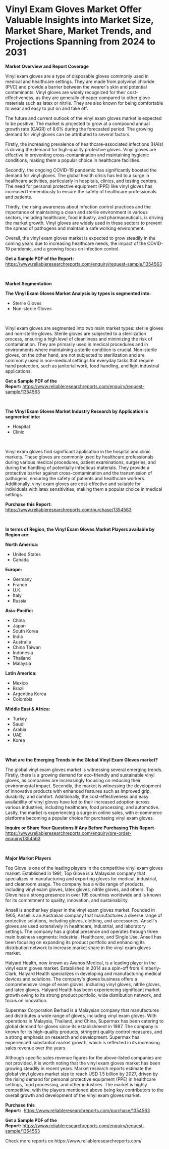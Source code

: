 <p><h1>Vinyl Exam Gloves Market Offer Valuable Insights into Market Size, Market Share, Market Trends, and Projections Spanning from 2024 to 2031</h1></p><p><strong>Market Overview and Report Coverage</strong></p>
<p><p>Vinyl exam gloves are a type of disposable gloves commonly used in medical and healthcare settings. They are made from polyvinyl chloride (PVC) and provide a barrier between the wearer's skin and potential contaminants. Vinyl gloves are widely recognized for their cost-effectiveness, as they are generally cheaper compared to other glove materials such as latex or nitrile. They are also known for being comfortable to wear and easy to put on and take off.</p><p>The future and current outlook of the vinyl exam gloves market is expected to be positive. The market is projected to grow at a compound annual growth rate (CAGR) of 8.6% during the forecasted period. The growing demand for vinyl gloves can be attributed to several factors.</p><p>Firstly, the increasing prevalence of healthcare-associated infections (HAIs) is driving the demand for high-quality protective gloves. Vinyl gloves are effective in preventing cross-contamination and maintaining hygienic conditions, making them a popular choice in healthcare facilities.</p><p>Secondly, the ongoing COVID-19 pandemic has significantly boosted the demand for vinyl gloves. The global health crisis has led to a surge in healthcare activities, particularly in hospitals, clinics, and testing centers. The need for personal protective equipment (PPE) like vinyl gloves has increased tremendously to ensure the safety of healthcare professionals and patients.</p><p>Thirdly, the rising awareness about infection control practices and the importance of maintaining a clean and sterile environment in various sectors, including healthcare, food industry, and pharmaceuticals, is driving the market growth. Vinyl gloves are widely used in these sectors to prevent the spread of pathogens and maintain a safe working environment.</p><p>Overall, the vinyl exam gloves market is expected to grow steadily in the coming years due to increasing healthcare needs, the impact of the COVID-19 pandemic, and a growing focus on infection control.</p></p>
<p><strong>Get a Sample PDF of the Report:</strong> <a href="https://www.reliableresearchreports.com/enquiry/request-sample/1354563">https://www.reliableresearchreports.com/enquiry/request-sample/1354563</a></p>
<p>&nbsp;</p>
<p><strong>Market Segmentation</strong></p>
<p><strong>The Vinyl Exam Gloves Market Analysis by types is segmented into:</strong></p>
<p><ul><li>Sterile Gloves</li><li>Non-sterile Gloves</li></ul></p>
<p>&nbsp;</p>
<p><p>Vinyl exam gloves are segmented into two main market types: sterile gloves and non-sterile gloves. Sterile gloves are subjected to a sterilization process, ensuring a high level of cleanliness and minimizing the risk of contamination. They are primarily used in medical procedures and in environments where maintaining a sterile condition is crucial. Non-sterile gloves, on the other hand, are not subjected to sterilization and are commonly used in non-medical settings for everyday tasks that require hand protection, such as janitorial work, food handling, and light industrial applications.</p></p>
<p><strong>Get a Sample PDF of the Report:</strong>&nbsp;<a href="https://www.reliableresearchreports.com/enquiry/request-sample/1354563">https://www.reliableresearchreports.com/enquiry/request-sample/1354563</a></p>
<p>&nbsp;</p>
<p><strong>The Vinyl Exam Gloves Market Industry Research by Application is segmented into:</strong></p>
<p><ul><li>Hospital</li><li>Clinic</li></ul></p>
<p>&nbsp;</p>
<p><p>Vinyl exam gloves find significant application in the hospital and clinic markets. These gloves are commonly used by healthcare professionals during various medical procedures, patient examinations, surgeries, and during the handling of potentially infectious materials. They provide a protective barrier against cross-contamination and the transmission of pathogens, ensuring the safety of patients and healthcare workers. Additionally, vinyl exam gloves are cost-effective and suitable for individuals with latex sensitivities, making them a popular choice in medical settings.</p></p>
<p><strong>Purchase this Report:</strong>&nbsp; <a href="https://www.reliableresearchreports.com/purchase/1354563">https://www.reliableresearchreports.com/purchase/1354563</a></p>
<p>&nbsp;</p>
<p><strong>In terms of Region, the Vinyl Exam Gloves Market Players available by Region are:</strong></p>
<p>
    <p> <strong> North America: </strong>
        <ul>
            <li>United States</li>
            <li>Canada</li>
        </ul>
        </p> 
    <p> <strong> Europe: </strong>
        <ul>
            <li>Germany</li>
            <li>France</li>
            <li>U.K.</li>
            <li>Italy</li>
            <li>Russia</li>
        </ul>
        </p> 
    <p> <strong> Asia-Pacific: </strong>
        <ul>
            <li>China</li>
            <li>Japan</li>
            <li>South Korea</li>
            <li>India</li>
            <li>Australia</li>
            <li>China Taiwan</li>
            <li>Indonesia</li>
            <li>Thailand</li>
            <li>Malaysia</li>
        </ul>
        </p> 
    <p> <strong> Latin America: </strong>
        <ul>
            <li>Mexico</li>
            <li>Brazil</li>
            <li>Argentina Korea</li>
            <li>Colombia</li>
        </ul>
        </p> 
    <p> <strong> Middle East & Africa: </strong>
        <ul>
            <li>Turkey</li>
            <li>Saudi</li>
            <li>Arabia</li>
            <li>UAE</li>
            <li>Korea</li>
        </ul>
    </p>
    </p>
<p>&nbsp;</p>
<p><strong>What are the Emerging Trends in the Global Vinyl Exam Gloves market?</strong></p>
<p><p>The global vinyl exam gloves market is witnessing several emerging trends. Firstly, there is a growing demand for eco-friendly and sustainable vinyl gloves, as companies are increasingly focusing on reducing their environmental impact. Secondly, the market is witnessing the development of innovative products with enhanced features such as improved grip, durability, and comfort. Additionally, the cost-effectiveness and easy availability of vinyl gloves have led to their increased adoption across various industries, including healthcare, food processing, and automotive. Lastly, the market is experiencing a surge in online sales, with e-commerce platforms becoming a popular choice for purchasing vinyl exam gloves.</p></p>
<p><strong>Inquire or Share Your Questions If Any Before Purchasing This Report</strong>- <a href="https://www.reliableresearchreports.com/enquiry/pre-order-enquiry/1354563">https://www.reliableresearchreports.com/enquiry/pre-order-enquiry/1354563</a></p>
<p>&nbsp;</p>
<p><strong>Major Market Players</strong></p>
<p><p>Top Glove is one of the leading players in the competitive vinyl exam gloves market. Established in 1991, Top Glove is a Malaysian company that specializes in manufacturing and exporting gloves for medical, industrial, and cleanroom usage. The company has a wide range of products, including vinyl exam gloves, latex gloves, nitrile gloves, and others. Top Glove has a strong presence in over 195 countries worldwide and is known for its commitment to quality, innovation, and sustainability.</p><p>Ansell is another key player in the vinyl exam gloves market. Founded in 1905, Ansell is an Australian company that manufactures a diverse range of protective solutions, including gloves, clothing, and accessories. Ansell's gloves are used extensively in healthcare, industrial, and laboratory settings. The company has a global presence and operates through three main business segments: Industrial, Healthcare, and Single Use. Ansell has been focusing on expanding its product portfolio and enhancing its distribution network to increase market share in the vinyl exam gloves market.</p><p>Halyard Health, now known as Avanos Medical, is a leading player in the vinyl exam gloves market. Established in 2014 as a spin-off from Kimberly-Clark, Halyard Health specializes in developing and manufacturing medical devices and solutions. The company's gloves business offers a comprehensive range of exam gloves, including vinyl gloves, nitrile gloves, and latex gloves. Halyard Health has been experiencing significant market growth owing to its strong product portfolio, wide distribution network, and focus on innovation.</p><p>Supermax Corporation Berhad is a Malaysian company that manufactures and distributes a wide range of gloves, including vinyl exam gloves. With operations in Malaysia, Thailand, and China, Supermax has been catering to global demand for gloves since its establishment in 1987. The company is known for its high-quality products, stringent quality control measures, and a strong emphasis on research and development. Supermax has experienced substantial market growth, which is reflected in its increasing sales revenue over the years.</p><p>Although specific sales revenue figures for the above-listed companies are not provided, it is worth noting that the vinyl exam gloves market has been growing steadily in recent years. Market research reports estimate the global vinyl gloves market size to reach USD 1.5 billion by 2027, driven by the rising demand for personal protective equipment (PPE) in healthcare settings, food processing, and other industries. The market is highly competitive, with the players mentioned above being key contributors to the overall growth and development of the vinyl exam gloves market.</p></p>
<p><strong>Purchase this Report:</strong>&nbsp;&nbsp;<a href="https://www.reliableresearchreports.com/purchase/1354563">https://www.reliableresearchreports.com/purchase/1354563</a></p>
<p></p>
<p><strong>Get a Sample PDF of the Report:</strong>&nbsp;<a href="https://www.reliableresearchreports.com/enquiry/request-sample/1354563">https://www.reliableresearchreports.com/enquiry/request-sample/1354563</a></p>
<p>Check more reports on https://www.reliableresearchreports.com/</p>